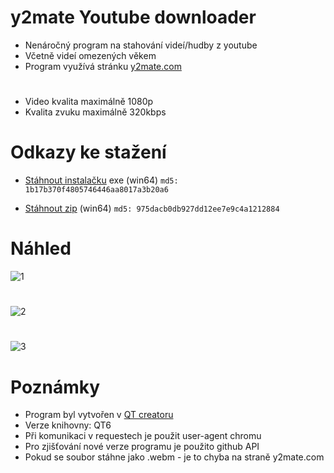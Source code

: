 # y2mate Youtube downloader

- Nenáročný program na stahování videí/hudby z youtube
- Včetně videí omezených věkem
- Program využívá stránku [y2mate.com](https://www.y2mate.com/)
#
- Video kvalita maximálně 1080p
- Kvalita zvuku maximálně 320kbps

# Odkazy ke stažení

- [Stáhnout instalačku](https://github.com/RxiPland/y2mate_desktop/releases/download/v1.6.0/y2mate_setup.exe) exe (win64) ```md5: 1b17b370f4805746446aa8017a3b20a6```

- [Stáhnout zip](https://github.com/RxiPland/y2mate_desktop/releases/download/v1.6.0/y2mate.zip) (win64) ```md5: 975dacb0db927dd12ee7e9c4a1212884```

# Náhled
![1](https://user-images.githubusercontent.com/82058894/192157051-f4f3fecc-f9dc-4ac6-95d1-d9bc6a12cec0.png)
#
![2](https://user-images.githubusercontent.com/82058894/192157057-07b44d08-cc64-4b9e-8e44-20a3ff25befd.png)
#
![3](https://user-images.githubusercontent.com/82058894/192157065-47a5d4c6-becc-4689-a8d1-51e3449bb652.png)


# Poznámky

- Program byl vytvořen v [QT creatoru](https://www.qt.io/product/development-tools)
- Verze knihovny: QT6
- Při komunikaci v requestech je použit user-agent chromu
- Pro zjišťování nové verze programu je použito github API
- Pokud se soubor stáhne jako .webm - je to chyba na straně y2mate.com
